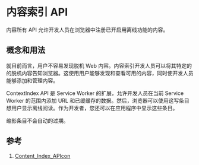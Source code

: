 # 内容索引 API

内容所有 API 允许开发人员在浏览器中注册已开启用离线功能的内容。

## 概念和用法

就目前而言，用户不容易发现脱机 Web 内容。内容索引开发人员可以将其特定的的脱机内容告知浏览器。这使用用户能够发现和查看可用的内容，同时使开发人员能够添加和管理内容。

ContextIndex API 是 Service Worker 的扩展，允许开发人员在当前 Service Worker 的范围内添加 URL 和已缓缓存的数据。然后，浏览器可以使用这写条目想用户显示离线阅读。作为开发者，您还可以在应用程序中显示这些条目。

缩影条目不会自动的过期。

## 参考


1. [Content_Index_APIcon](https://developer.mozilla.org/en-US/docs/Web/API/Content_Index_APIcon)

